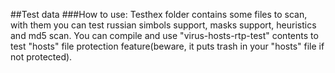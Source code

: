 ##Test data
###How to use:
Testhex folder contains some files to scan, with them you can test russian simbols support, masks support, heuristics and md5 scan. 
You can compile and use "virus-hosts-rtp-test" contents to test "hosts" file protection feature(beware, it puts trash in your "hosts" file if not protected).
